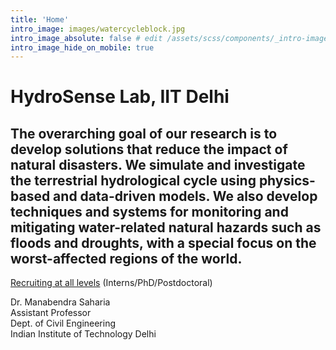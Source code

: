 ```yaml
---
title: 'Home'
intro_image: images/watercycleblock.jpg 
intro_image_absolute: false # edit /assets/scss/components/_intro-image.scss for full control
intro_image_hide_on_mobile: true
---
```


# HydroSense Lab, IIT Delhi

## The overarching goal of our research is to develop solutions that reduce the impact of natural disasters. We simulate and investigate the terrestrial hydrological cycle using physics-based and data-driven models. We also develop techniques and systems for monitoring and mitigating water-related natural hazards such as floods and droughts, with a special focus on the worst-affected regions of the world. 

[Recruiting at all levels](./join) (Interns/PhD/Postdoctoral)  

Dr. Manabendra Saharia   
Assistant Professor         
Dept. of Civil Engineering         
Indian Institute of Technology Delhi
